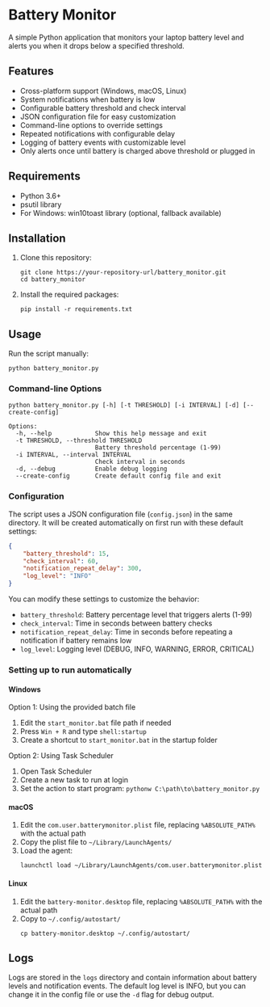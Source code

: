 # Battery Monitor

A simple Python application that monitors your laptop battery level and alerts you when it drops below a specified threshold.

## Features

- Cross-platform support (Windows, macOS, Linux)
- System notifications when battery is low
- Configurable battery threshold and check interval
- JSON configuration file for easy customization
- Command-line options to override settings
- Repeated notifications with configurable delay
- Logging of battery events with customizable level
- Only alerts once until battery is charged above threshold or plugged in

## Requirements

- Python 3.6+
- psutil library
- For Windows: win10toast library (optional, fallback available)

## Installation

1. Clone this repository:
   ```
   git clone https://your-repository-url/battery_monitor.git
   cd battery_monitor
   ```

2. Install the required packages:
   ```
   pip install -r requirements.txt
   ```

## Usage

Run the script manually:

```
python battery_monitor.py
```

### Command-line Options

```
python battery_monitor.py [-h] [-t THRESHOLD] [-i INTERVAL] [-d] [--create-config]

Options:
  -h, --help            Show this help message and exit
  -t THRESHOLD, --threshold THRESHOLD
                        Battery threshold percentage (1-99)
  -i INTERVAL, --interval INTERVAL
                        Check interval in seconds
  -d, --debug           Enable debug logging
  --create-config       Create default config file and exit
```

### Configuration

The script uses a JSON configuration file (`config.json`) in the same directory. It will be created automatically on first run with these default settings:

```json
{
    "battery_threshold": 15,
    "check_interval": 60,
    "notification_repeat_delay": 300,
    "log_level": "INFO"
}
```

You can modify these settings to customize the behavior:
- `battery_threshold`: Battery percentage level that triggers alerts (1-99)
- `check_interval`: Time in seconds between battery checks
- `notification_repeat_delay`: Time in seconds before repeating a notification if battery remains low
- `log_level`: Logging level (DEBUG, INFO, WARNING, ERROR, CRITICAL)

### Setting up to run automatically

#### Windows

Option 1: Using the provided batch file
1. Edit the `start_monitor.bat` file path if needed
2. Press `Win + R` and type `shell:startup`
3. Create a shortcut to `start_monitor.bat` in the startup folder

Option 2: Using Task Scheduler
1. Open Task Scheduler
2. Create a new task to run at login
3. Set the action to start program: `pythonw C:\path\to\battery_monitor.py`

#### macOS

1. Edit the `com.user.batterymonitor.plist` file, replacing `%ABSOLUTE_PATH%` with the actual path
2. Copy the plist file to `~/Library/LaunchAgents/`
3. Load the agent:
   ```
   launchctl load ~/Library/LaunchAgents/com.user.batterymonitor.plist
   ```

#### Linux

1. Edit the `battery-monitor.desktop` file, replacing `%ABSOLUTE_PATH%` with the actual path
2. Copy to `~/.config/autostart/`
   ```
   cp battery-monitor.desktop ~/.config/autostart/
   ```

## Logs

Logs are stored in the `logs` directory and contain information about battery levels and notification events. The default log level is INFO, but you can change it in the config file or use the `-d` flag for debug output.
